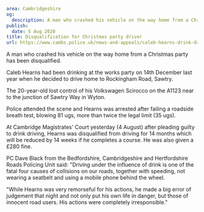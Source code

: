 ```yaml
area: Cambridgeshire
og:
  description: A man who crashed his vehicle on the way home from a Christmas party has been disqualified.
publish:
  date: 5 Aug 2020
title: Disqualification for Christmas party driver
url: https://www.cambs.police.uk/news-and-appeals/caleb-hearns-drink-drive
```

A man who crashed his vehicle on the way home from a Christmas party has been disqualified.

Caleb Hearns had been drinking at the works party on 14th December last year when he decided to drive home to Rockingham Road, Sawtry.

The 20-year-old lost control of his Volkswagen Scirocco on the A1123 near to the junction of Sawtry Way in Wyton.

Police attended the scene and Hearns was arrested after failing a roadside breath test, blowing 81 ugs, more than twice the legal limit (35 ugs).

At Cambridge Magistrates' Court yesterday (4 August) after pleading guilty to drink driving, Hearns was disqualified from driving for 14 months which will be reduced by 14 weeks if he completes a course. He was also given a £280 fine.

PC Dave Black from the Bedfordshire, Cambridgeshire and Hertfordshire Roads Policing Unit said: "Driving under the influence of drink is one of the fatal four causes of collisions on our roads, together with speeding, not wearing a seatbelt and using a mobile phone behind the wheel.

"While Hearns was very remorseful for his actions, he made a big error of judgement that night and not only put his own life in danger, but those of innocent road users. His actions were completely irresponsible."
